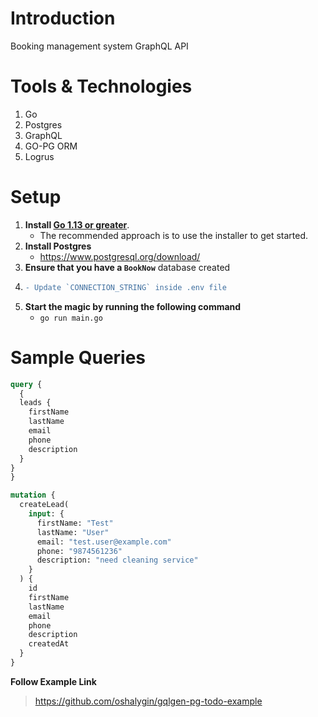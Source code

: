 # Introduction

Booking management system GraphQL API

# Tools & Technologies

1. Go
2. Postgres
3. GraphQL
4. GO-PG ORM
5. Logrus


# Setup

1. **Install [Go 1.13 or greater](https://dl.google.com/go/go1.13.darwin-amd64.pkg)**.
   - The recommended approach is to use the installer to get started.
2. **Install Postgres**
   - https://www.postgresql.org/download/
3. **Ensure that you have a `BookNow`** database created
4. ```diff
   - Update `CONNECTION_STRING` inside .env file
   ```
5. **Start the magic by running the following command**
   - `go run main.go`


# Sample Queries

```graphql
query {
  {
  leads {
    firstName
    lastName
    email
    phone
    description
  }
}
}
```

```graphql
mutation {
  createLead(
    input: {
      firstName: "Test"
      lastName: "User"
      email: "test.user@example.com"
      phone: "9874561236"
      description: "need cleaning service"
    }
  ) {
    id
    firstName
    lastName
    email
    phone
    description
    createdAt
  }
}
```


**Follow Example Link**
> https://github.com/oshalygin/gqlgen-pg-todo-example
